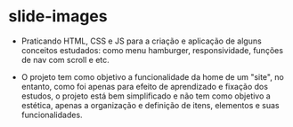 # slide-images
- Praticando HTML, CSS e JS para a criação e aplicação de alguns conceitos estudados: como menu hamburger, responsividade, funções de nav com scroll e etc.
  
- O projeto tem como objetivo a funcionalidade da home de um "site", no entanto, como foi apenas para efeito de aprendizado e fixação dos estudos, o projeto está bem simplificado e não tem como objetivo a estética, apenas a organização e definição de itens, elementos e suas funcionalidades.
 
